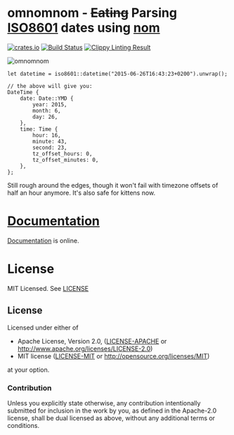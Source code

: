 # omnomnom - ~~Eating~~ Parsing [ISO8601][iso] dates using [nom][]

[![crates.io](http://meritbadge.herokuapp.com/iso8601)](https://crates.io/crates/iso8601)
[![Build Status](https://travis-ci.org/badboy/iso8601.svg?branch=master)](https://travis-ci.org/badboy/iso8601)
[![Clippy Linting Result](https://clippy.bashy.io/github/badboy/iso8601/master/badge.svg)](https://clippy.bashy.io/github/badboy/iso8601/master/log)

[iso]: https://en.wikipedia.org/wiki/ISO_8601
[nom]: https://github.com/Geal/nom

![omnomnom](http://24.media.tumblr.com/tumblr_lttcbyLaoP1r44hlho1_400.gif)

```rust,ignore
let datetime = iso8601::datetime("2015-06-26T16:43:23+0200").unwrap();

// the above will give you:
DateTime {
    date: Date::YMD {
        year: 2015,
        month: 6,
        day: 26,
    },
    time: Time {
        hour: 16,
        minute: 43,
        second: 23,
        tz_offset_hours: 0,
        tz_offset_minutes: 0,
    },
};
```

Still rough around the edges, though it won't fail with timezone offsets of half an hour anymore.
It's also safe for kittens now.

# [Documentation][docs]

[Documentation][docs] is online.

# License

MIT Licensed. See [LICENSE]()

[docs]: http://badboy.github.io/iso8601/iso8601/

## License

Licensed under either of

 * Apache License, Version 2.0, ([LICENSE-APACHE](LICENSE-APACHE) or http://www.apache.org/licenses/LICENSE-2.0)
 * MIT license ([LICENSE-MIT](LICENSE-MIT) or http://opensource.org/licenses/MIT)

at your option.

### Contribution

Unless you explicitly state otherwise, any contribution intentionally
submitted for inclusion in the work by you, as defined in the Apache-2.0
license, shall be dual licensed as above, without any additional terms or
conditions.
